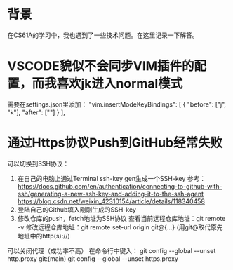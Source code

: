 # 背景
在CS61A的学习中，我也遇到了一些技术问题。在这里记录一下解答。

# VSCODE貌似不会同步VIM插件的配置，而我喜欢jk进入normal模式

需要在settings.json里添加：
"vim.insertModeKeyBindings": [
        {
            "before": ["j", "k"],
            "after": ["<Esc>"]
        }
    ],

# 通过Https协议Push到GitHub经常失败

可以切换到SSH协议：
1. 在自己的电脑上通过Terminal ssh-key gen生成一个SSH-key
参考：https://docs.github.com/en/authentication/connecting-to-github-with-ssh/generating-a-new-ssh-key-and-adding-it-to-the-ssh-agent
https://blog.csdn.net/weixin_42310154/article/details/118340458
2. 登陆自己的Github填入刚刚生成的SSH-key
3. 修改仓库的push，fetch地址为SSH协议
    查看当前远程仓库地址：git remote -v
    修改远程仓库地址：git remote set-url origin git@{...}
    (用git@取代原先地址中的http(s)://)

可以关闭代理（成功率不高）
在命令行中键入：
git config --global --unset http.proxy
git:(main) git config --global --unset https.proxy